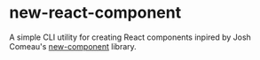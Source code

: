 # new-react-component

A simple CLI utility for creating React components inpired by Josh Comeau's [new-component](https://github.com/joshwcomeau/new-component) library.
